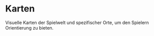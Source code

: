# Karten

Visuelle Karten der Spielwelt und spezifischer Orte, um den Spielern Orientierung zu bieten.
